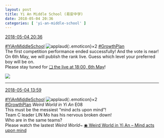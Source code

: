 ```yaml
---
layout: post
title: Yi An Middle School (易安中学)
date: 2018-05-04 20:36
categories: [ 'yi-an-middle-school' ]
---
```


<div class="weibo-info">
  <a href="https://weibo.com/6074218720/Gf7V5p7WI">2018-05-04 20:36</a>
</div>

[#YiAnMiddleSchool](https://weibo.com/p/100808e5c67e0668537d4caddefd946dcff208/super_index) ![applaud](https://img.t.sinajs.cn/t4/appstyle/expression/ext/normal/6e/2018new_guzhang_org.png){:.emoticon}×2 [#GrowthPlan](https://weibo.com/p/100808fe7264e4339c41df171df3260846e152)  
The first competition performance ended successfully! And the vote is near!  
On 6th May, we will publish the rank live. Guess which level your preferred boy will be on.  
Please stay tuned for [❏ the live at 18:00, 6th May](http://t.cn/Ruu8GtE)!

<!-- more -->

<a href="http://wx4.sinaimg.cn/mw690/006D4NLGgy1fqzl5m6aapj30cz0o0x09.jpg">
  <img class="weibo-pic-preview" src="http://wx4.sinaimg.cn/orj360/006D4NLGgy1fqzl5m6aapj30cz0o0x09.jpg" />
</a>

---

<div class="weibo-info">
  <a href="https://weibo.com/6074218720/Gf5kl4bD4">2018-05-04 13:59</a>
</div>

[#YiAnMiddleSchool](https://weibo.com/p/100808e5c67e0668537d4caddefd946dcff208/super_index) ![applaud](https://img.t.sinajs.cn/t4/appstyle/expression/ext/normal/6e/2018new_guzhang_org.png){:.emoticon}×2  
[#GrowthPlan](https://weibo.com/p/100808fe7264e4339c41df171df3260846e152) *Weird World in Yi An* E08  
This must be the messiest “mind acts upon mind”!  
Team C leader LIN Mo has his nervous broken down!  
Who are in the same teams?  
Please watch the lastest *Weird World*~ [◉ Weird World in Yi An – Mind acts upon mind](https://www.mgtv.com/b/323708/4373784.html)
